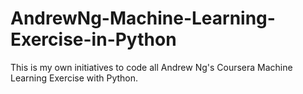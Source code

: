 # AndrewNg-Machine-Learning-Exercise-in-Python

This is my own initiatives to code all Andrew Ng's Coursera Machine Learning Exercise with Python. 

